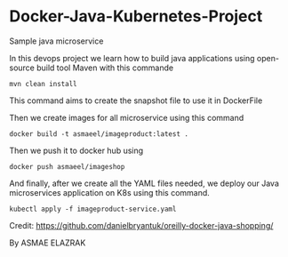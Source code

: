 # Docker-Java-Kubernetes-Project
Sample java microservice

In this devops project we learn how to build java applications using open-source build tool Maven with this commande 

``````
mvn clean install 
``````

This command aims to create the snapshot file to use it in DockerFile

Then we create images for all microservice using this command 

``````
docker build -t asmaeel/imageproduct:latest .
``````
Then we push it to docker hub using 

``````
docker push asmaeel/imageshop
``````

And finally, after we create all the YAML files needed, we deploy our Java microservices application on K8s using this command.

``````
kubectl apply -f imageproduct-service.yaml
``````

Credit: https://github.com/danielbryantuk/oreilly-docker-java-shopping/

By ASMAE ELAZRAK 


